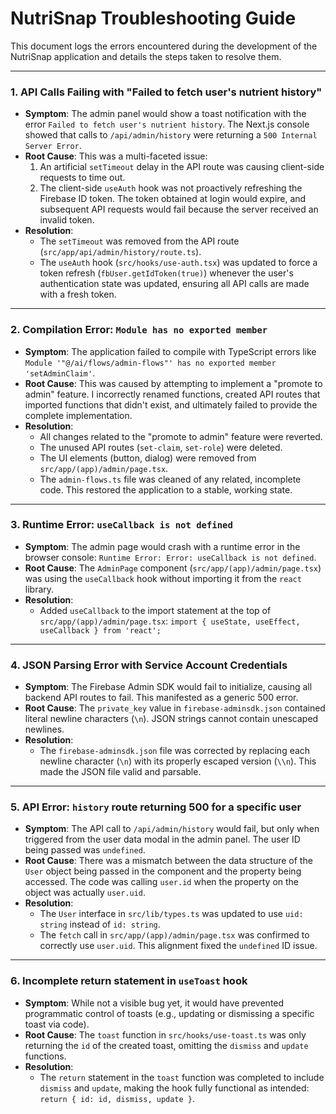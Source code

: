 # NutriSnap Troubleshooting Guide

This document logs the errors encountered during the development of the NutriSnap application and details the steps taken to resolve them.

---

### 1. API Calls Failing with "Failed to fetch user's nutrient history"

-   **Symptom**: The admin panel would show a toast notification with the error `Failed to fetch user's nutrient history`. The Next.js console showed that calls to `/api/admin/history` were returning a `500 Internal Server Error`.
-   **Root Cause**: This was a multi-faceted issue:
    1.  An artificial `setTimeout` delay in the API route was causing client-side requests to time out.
    2.  The client-side `useAuth` hook was not proactively refreshing the Firebase ID token. The token obtained at login would expire, and subsequent API requests would fail because the server received an invalid token.
-   **Resolution**:
    -   The `setTimeout` was removed from the API route (`src/app/api/admin/history/route.ts`).
    -   The `useAuth` hook (`src/hooks/use-auth.tsx`) was updated to force a token refresh (`fbUser.getIdToken(true)`) whenever the user's authentication state was updated, ensuring all API calls are made with a fresh token.

---

### 2. Compilation Error: `Module has no exported member`

-   **Symptom**: The application failed to compile with TypeScript errors like `Module '"@/ai/flows/admin-flows"' has no exported member 'setAdminClaim'`.
-   **Root Cause**: This was caused by attempting to implement a "promote to admin" feature. I incorrectly renamed functions, created API routes that imported functions that didn't exist, and ultimately failed to provide the complete implementation.
-   **Resolution**:
    -   All changes related to the "promote to admin" feature were reverted.
    -   The unused API routes (`set-claim`, `set-role`) were deleted.
    -   The UI elements (button, dialog) were removed from `src/app/(app)/admin/page.tsx`.
    -   The `admin-flows.ts` file was cleaned of any related, incomplete code. This restored the application to a stable, working state.

---

### 3. Runtime Error: `useCallback is not defined`

-   **Symptom**: The admin page would crash with a runtime error in the browser console: `Runtime Error: Error: useCallback is not defined`.
-   **Root Cause**: The `AdminPage` component (`src/app/(app)/admin/page.tsx`) was using the `useCallback` hook without importing it from the `react` library.
-   **Resolution**:
    -   Added `useCallback` to the import statement at the top of `src/app/(app)/admin/page.tsx`: `import { useState, useEffect, useCallback } from 'react';`

---

### 4. JSON Parsing Error with Service Account Credentials

-   **Symptom**: The Firebase Admin SDK would fail to initialize, causing all backend API routes to fail. This manifested as a generic 500 error.
-   **Root Cause**: The `private_key` value in `firebase-adminsdk.json` contained literal newline characters (`\n`). JSON strings cannot contain unescaped newlines.
-   **Resolution**:
    -   The `firebase-adminsdk.json` file was corrected by replacing each newline character (`\n`) with its properly escaped version (`\\n`). This made the JSON file valid and parsable.

---

### 5. API Error: `history` route returning 500 for a specific user

-   **Symptom**: The API call to `/api/admin/history` would fail, but only when triggered from the user data modal in the admin panel. The user ID being passed was `undefined`.
-   **Root Cause**: There was a mismatch between the data structure of the `User` object being passed in the component and the property being accessed. The code was calling `user.id` when the property on the object was actually `user.uid`.
-   **Resolution**:
    -   The `User` interface in `src/lib/types.ts` was updated to use `uid: string` instead of `id: string`.
    -   The `fetch` call in `src/app/(app)/admin/page.tsx` was confirmed to correctly use `user.uid`. This alignment fixed the `undefined` ID issue.

---

### 6. Incomplete return statement in `useToast` hook

-   **Symptom**: While not a visible bug yet, it would have prevented programmatic control of toasts (e.g., updating or dismissing a specific toast via code).
-   **Root Cause**: The `toast` function in `src/hooks/use-toast.ts` was only returning the `id` of the created toast, omitting the `dismiss` and `update` functions.
-   **Resolution**:
    -   The `return` statement in the `toast` function was completed to include `dismiss` and `update`, making the hook fully functional as intended: `return { id: id, dismiss, update }`.